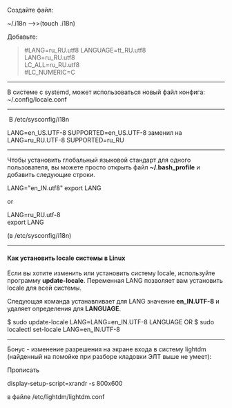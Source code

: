 Создайте файл:

~/.i18n -->>(touch .i18n)

Добавьте:

>#LANG=ru_RU.utf8 LANGUAGE=tt_RU.utf8  
>LANG=ru_RU.utf8  
>LC_ALL=ru_RU.utf8  
>#LC_NUMERIC=C

---

В системе с systemd, может использоваться новый файл конфига:  
~/.config/locale.conf

---
 В /etc/sysconfig/i18n  

LANG=en_US.UTF-8
SUPPORTED=en_US.UTF-8
заменил на
LANG=ru_RU.UTF-8
SUPPORTED=ru_RU

---
Чтобы установить глобальный языковой стандарт для одного пользователя, вы можете просто открыть файл **~/.bash_profile** и добавить следующие строки.

LANG="en_IN.utf8"
export LANG

or

LANG=ru_RU.utf-8  
export LANG

(в /etc/sysconfig/i18n)

---
#### Как установить locale системы в Linux

Если вы хотите изменить или установить систему locale, используйте программу **update-locale**. Переменная LANG позволяет вам установить locale для всей системы.

Следующая команда устанавливает для LANG значение **en_IN.UTF-8** и удаляет определения для **LANGUAGE**.

$ sudo update-locale LANG=LANG=en_IN.UTF-8 LANGUAGE
OR
$ sudo localectl set-locale LANG=en_IN.UTF-8

---


Бонус - изменение разрешения на экране входа в систему lightdm (найденный на помойке при разборе кладовки ЭЛТ выше не умеет):

Прописать 

display-setup-script=xrandr -s 800x600

в файле /etc/lightdm/lightdm.conf

